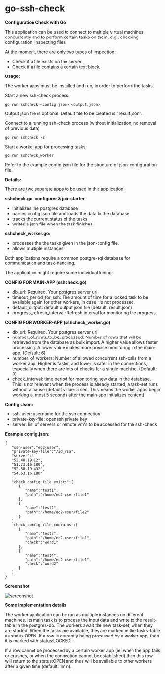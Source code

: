 
# go-ssh-check
**Configuration Check with Go**

This application can be used to connect to multiple virtual machines concurrently and to perform certain tasks on them, e.g.. checking configuration, inspecting files.

At the moment, there are only two types of inspection:
- Check if a file exists on the server
- Check if a file contains a certain text block.

**Usage:**

The worker apps must be installed and run, in order to perform the tasks.

Start a new ssh-check process:

```go run sshcheck <config.json> <output.json>```

Output json file is optional. Default file to be created is "result.json".  

Connect to a running ssh-check process (without initialization, no removal of previous data) 

```go run sshcheck -s```

Start a worker app for processing tasks: 

```go run sshcheck_worker```

Refer to the example config.json file for the structure of json-configuration file.

**Details:**

There are two separate apps to be used in this application.

**sshcheck.go: configurer & job-starter**
- initializes the postgres database
- parses config.json file and loads the data to the database.
- tracks the current status of the tasks
- writes a json file when the task finishes

**sshcheck_worker.go:**
- processes the the tasks given in the json-config file.
- allows multiple instances

Both applications require a common postgre-sql database for communication and task-handling.

The application might require some individual tuning:

**CONFIG FOR MAIN-APP (sshcheck.go)**
- db_url: Required. Your postgres server url.
- timeout_period_for_ssh: The amount of time for a locked task to be available again for other workers, in case it's not processed.  
- default_output: default output json file (default: result.json)
- progress_refresh_interval: Refresh interval for monitoring the progress.

**CONFIG FOR WORKER-APP (sshcheck_worker.go)**
- db_url: Required. Your postgres server url.
- number_of_rows_to_be_processed: Number of rows that will be retrieved from the database as bulk import. A higher value allows faster processing. A lower value makes more precise monitoring in the main-app. (Default: 6)
- number_of_workers: Number of allowed concurrent ssh-calls from a worker app. Higher is faster, and lower is safer in the connections, especially when there are lots of checks for a single machine. (Default: 3)
- check_interval: time period for monitoring new data in the database. This is not relevant when the process is already started, a task-set runs without a pause (default value: 5 sec. This means the worker apps begin working at most 5 seconds after the main-app initializes content)

**Config-Json:**
- ssh-user: username for the ssh connection
- private-key-file: openssh private key
- server: list of servers or remote vm's to be accessed for the ssh-check

**Example config.json:**
```
{
   "ssh-user":"ec2-user",
   "private-key-file":"/id_rsa",
   "server":[
   "52.48.19.12",
   "51.73.16.180",
   "52.58.19.432",
   "54.63.16.180"
   ],
   "check_config_file_exists":[
      {
         "name":"test1",
         "path":"/home/ec2-user/file1"
      },
      {
         "name":"test2",
         "path":"/home/ec2-user/file2"
      }
   ],
   "check_config_file_contains":[
      {
         "name":"test3",
         "path":"/home/ec2-user/file1",
         "check":"word1"
      },
      {
         "name":"test4",
         "path":"/home/ec2-user/file1",
         "check":"word2"
      }
   ]
}
```

**Screenshot**

![screenshot](https://raw.githubusercontent.com/mdireskeneli/go-ssh-check/master/screenshot.png)

**Some implementation details**

The worker application can be run as multiple instances on different machines. Its main task is to process the input data and write to the result-table in the postgres-db. The workers await the new task-set, when they are started.
When the tasks are available, they are marked in the tasks-table as status:OPEN.
If a row is currently being processed by a worker app, then it is marked with status:LOCKED.

If a row cannot be processed by a certain worker app (ie. when the app fails or crushes, or when the connection cannot be established) then this row will return to the status:OPEN and thus will be available to other workers after a given time (default: 1min).
